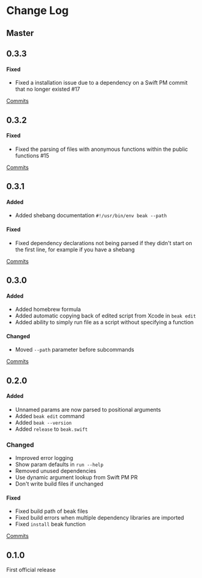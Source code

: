# Change Log

## Master

## 0.3.3

#### Fixed
- Fixed a installation issue due to a dependency on a Swift PM commit that no longer existed #17

[Commits](https://github.com/yonaskolb/Beak/compare/0.3.2...0.3.3)

## 0.3.2

#### Fixed
- Fixed the parsing of files with anonymous functions within the public functions #15

[Commits](https://github.com/yonaskolb/Beak/compare/0.3.1...0.3.2)

## 0.3.1

#### Added
- Added shebang documentation `#!/usr/bin/env beak --path`

#### Fixed
- Fixed dependency declarations not being parsed if they didn't start on the first line, for example if you have a shebang

[Commits](https://github.com/yonaskolb/Beak/compare/0.3.0...0.3.1)

## 0.3.0

#### Added
- Added homebrew formula
- Added automatic copying back of edited script from Xcode in `beak edit`
- Added ability to simply run file as a script without specifying a function

#### Changed
- Moved `--path` parameter before subcommands

[Commits](https://github.com/yonaskolb/Beak/compare/0.2.0...0.3.0)

## 0.2.0

#### Added
- Unnamed params are now parsed to positional arguments
- Added `beak edit` command
- Added `beak --version`
- Added `release` to `beak.swift`

### Changed
- Improved error logging
- Show param defaults in `run --help`
- Removed unused dependencies
- Use dynamic argument lookup from Swift PM PR
- Don't write build files if unchanged

#### Fixed
- Fixed build path of beak files
- Fixed build errors when multiple dependency libraries are imported
- Fixed `install` beak function

[Commits](https://github.com/yonaskolb/Beak/compare/0.1.0...0.2.0)

## 0.1.0
First official release
